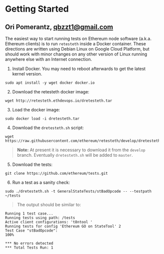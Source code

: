 # Getting Started

## Ori Pomerantz, qbzzt1@gmail.com

The easiest way to start running tests on Ethereum node software (a.k.a. Ethereum clients) is to run `retesteth` inside a Docker container. 
These directions are written using Debian Linux on Google Cloud Platform, but should work with minor changes on any other version of Linux
running anywhere else with an Internet connection.

1. Install Docker. You may need to reboot afterwards to get the latest kernel version.
~~~
sudo apt install -y wget docker docker.io
~~~
2. Download the retesteth docker image:
~~~
wget http://retesteth.ethdevops.io/dretesteth.tar
~~~
3. Load the docker image:
~~~
sudo docker load -i dretesteth.tar 
~~~
4. Download the `dretesteth.sh` script:
~~~
wget https://raw.githubusercontent.com/ethereum/retesteth/develop/dretesteth.sh
~~~
> **Note:** At present it is necessary to download it from the `develop` branch. Eventually 
> `dretesteth.sh` will be added to `master`.
5. Download the tests:
~~~
git clone https://github.com/ethereum/tests.git
~~~
6. Run a test as a sanity check:
~~~
sudo ./dretesteth.sh -t GeneralStateTests/stBadOpcode -- --testpath ~/tests
~~~
> The output should be similar to:
~~~
Running 1 test case...
Running tests using path: /tests
Active client configurations: 't8ntool '
Running tests for config 'Ethereum GO on StateTool' 2
Test Case "stBadOpcode": 
100%

*** No errors detected
*** Total Tests Run: 1
~~~
